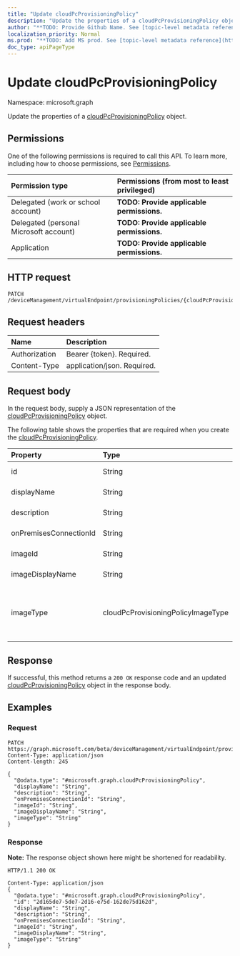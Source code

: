```yaml
---
title: "Update cloudPcProvisioningPolicy"
description: "Update the properties of a cloudPcProvisioningPolicy object."
author: "**TODO: Provide Github Name. See [topic-level metadata reference](https://msgo.azurewebsites.net/add/document/guidelines/metadata.html#topic-level-metadata)**"
localization_priority: Normal
ms.prod: "**TODO: Add MS prod. See [topic-level metadata reference](https://msgo.azurewebsites.net/add/document/guidelines/metadata.html#topic-level-metadata)**"
doc_type: apiPageType
---
```


# Update cloudPcProvisioningPolicy
Namespace: microsoft.graph

Update the properties of a [cloudPcProvisioningPolicy](../resources/cloudpcprovisioningpolicy.md) object.

## Permissions
One of the following permissions is required to call this API. To learn more, including how to choose permissions, see [Permissions](/graph/permissions-reference).

|Permission type|Permissions (from most to least privileged)|
|:---|:---|
|Delegated (work or school account)|**TODO: Provide applicable permissions.**|
|Delegated (personal Microsoft account)|**TODO: Provide applicable permissions.**|
|Application|**TODO: Provide applicable permissions.**|

## HTTP request

<!-- {
  "blockType": "ignored"
}
-->
``` http
PATCH /deviceManagement/virtualEndpoint/provisioningPolicies/{cloudPcProvisioningPolicyId}
```

## Request headers
|Name|Description|
|:---|:---|
|Authorization|Bearer {token}. Required.|
|Content-Type|application/json. Required.|

## Request body
In the request body, supply a JSON representation of the [cloudPcProvisioningPolicy](../resources/cloudpcprovisioningpolicy.md) object.

The following table shows the properties that are required when you create the [cloudPcProvisioningPolicy](../resources/cloudpcprovisioningpolicy.md).

|Property|Type|Description|
|:---|:---|:---|
|id|String|**TODO: Add Description**|
|displayName|String|**TODO: Add Description**|
|description|String|**TODO: Add Description**|
|onPremisesConnectionId|String|**TODO: Add Description**|
|imageId|String|**TODO: Add Description**|
|imageDisplayName|String|**TODO: Add Description**|
|imageType|cloudPcProvisioningPolicyImageType|**TODO: Add Description**. Possible values are: `gallery`, `custom`.|



## Response

If successful, this method returns a `200 OK` response code and an updated [cloudPcProvisioningPolicy](../resources/cloudpcprovisioningpolicy.md) object in the response body.

## Examples

### Request
<!-- {
  "blockType": "request",
  "name": "update_cloudpcprovisioningpolicy"
}
-->
``` http
PATCH https://graph.microsoft.com/beta/deviceManagement/virtualEndpoint/provisioningPolicies/{cloudPcProvisioningPolicyId}
Content-Type: application/json
Content-length: 245

{
  "@odata.type": "#microsoft.graph.cloudPcProvisioningPolicy",
  "displayName": "String",
  "description": "String",
  "onPremisesConnectionId": "String",
  "imageId": "String",
  "imageDisplayName": "String",
  "imageType": "String"
}
```


### Response
**Note:** The response object shown here might be shortened for readability.
<!-- {
  "blockType": "response",
  "truncated": true
}
-->
``` http
HTTP/1.1 200 OK

Content-Type: application/json
{
  "@odata.type": "#microsoft.graph.cloudPcProvisioningPolicy",
  "id": "2d165de7-5de7-2d16-e75d-162de75d162d",
  "displayName": "String",
  "description": "String",
  "onPremisesConnectionId": "String",
  "imageId": "String",
  "imageDisplayName": "String",
  "imageType": "String"
}
```

